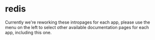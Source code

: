 # redis

Currently we're reworking these intropages for each app, please use the menu on the left to select other available documentation pages for each app, including this one.
